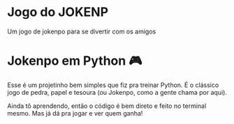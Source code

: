 # Jogo do JOKENP
Um jogo de jokenpo para se divertir com os amigos
# Jokenpo em Python 🎮

Esse é um projetinho bem simples que fiz pra treinar Python. É o clássico jogo de pedra, papel e tesoura (ou Jokenpo, como a gente chama por aqui).

Ainda tô aprendendo, então o código é bem direto e feito no terminal mesmo. Mas já dá pra jogar e ver quem ganha!



